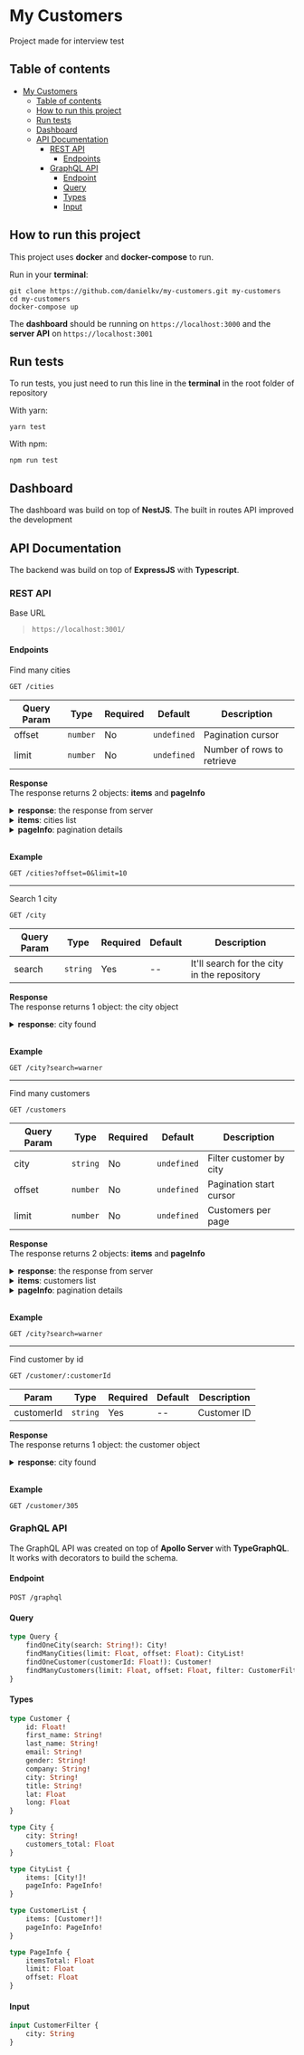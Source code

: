 # My Customers

Project made for interview test

## Table of contents

-   [My Customers](#my-customers)
    -   [Table of contents](#table-of-contents)
    -   [How to run this project](#how-to-run-this-project)
    -   [Run tests](#run-tests)
    -   [Dashboard](#dashboard)
    -   [API Documentation](#api-documentation)
        -   [REST API](#rest-api)
            -   [Endpoints](#endpoints)
        -   [GraphQL API](#graphql-api)
            -   [Endpoint](#endpoint)
            -   [Query](#query)
            -   [Types](#types)
            -   [Input](#input)

## How to run this project

This project uses **docker** and **docker-compose** to run.

Run in your **terminal**:

```
git clone https://github.com/danielkv/my-customers.git my-customers
cd my-customers
docker-compose up
```

The **dashboard** should be running on `https://localhost:3000` and the **server API** on `https://localhost:3001`

## Run tests

To run tests, you just need to run this line in the **terminal** in the root folder of repository

With yarn:

```
yarn test
```

With npm:

```
npm run test
```

## Dashboard

The dashboard was build on top of **NestJS**. The built in routes API improved the development

## API Documentation

The backend was build on top of **ExpressJS** with **Typescript**.

### REST API

Base URL

> `https://localhost:3001/`

#### Endpoints

Find many cities

```
GET /cities
```

| Query Param | Type     | Required | Default     | Description                |
| ----------- | -------- | -------- | ----------- | -------------------------- |
| offset      | `number` | No       | `undefined` | Pagination cursor          |
| limit       | `number` | No       | `undefined` | Number of rows to retrieve |

**Response** \
The response returns 2 objects: **items** and **pageInfo**

<details>
	<summary><b>response</b>: the response from server</summary>
	<p>

    {
    	items: array of cities
    	pageInfo: pagination details
    }

</p>

</details>

<details>
	<summary><b>items</b>: cities list</summary>
	<p>

    items: [
    	{
    		city: "Warner, NH",
    		customers_total: 20
    	},
    	{
    		city: "East Natchitoches, PA",
    		customers_total: 20
    	},
    	...
    ]

</p>

</details>
<details>
	<summary><b>pageInfo</b>: pagination details</summary>
	<p>

    pageInfo: {
    	itemsTotal: 50,
    	offset: 0,
    	limit: 10
    }

</p>

</details>
<br>

**Example**

`GET /cities?offset=0&limit=10`

---

Search 1 city

```
GET /city
```

| Query Param | Type     | Required | Default | Description                                 |
| ----------- | -------- | -------- | ------- | ------------------------------------------- |
| search      | `string` | Yes      | --      | It'll search for the city in the repository |

**Response** \
The response returns 1 object: the city object

<details>
	<summary><b>response</b>: city found</summary>
	<p>
    	
	{
		city: "Warner, NH",
		customers_total: 20
	}

</p>

</details>
<br>

**Example**

`GET /city?search=warner`

---

Find many customers

```
GET /customers
```

| Query Param | Type     | Required | Default     | Description             |
| ----------- | -------- | -------- | ----------- | ----------------------- |
| city        | `string` | No       | `undefined` | Filter customer by city |
| offset      | `number` | No       | `undefined` | Pagination start cursor |
| limit       | `number` | No       | `undefined` | Customers per page      |

**Response** \
The response returns 2 objects: **items** and **pageInfo**

<details>
	<summary><b>response</b>: the response from server</summary>
	<p>

    {
    	items: array of customers
    	pageInfo: pagination details
    }

</p>

</details>

<details>
	<summary><b>items</b>: customers list</summary>
	<p>

    items: [
    	 {
            id: 255,
            first_name: "Craig",
            last_name: "Miller",
            email: "cmiller72@bbb.org",
            gender: "Male",
            company: "Wikizz",
            city: "Conyersville, AZ",
            title: "Associate Professor",
            lat: 36.4497784,
            long: -88.29420739999999
        },
        {
            id: 305,
            first_name: "Sara",
            last_name: "Edwards",
            email: "sedwards8g@themeforest.net",
            gender: "Female",
            company: "Dabtype",
            city: "Conyersville, AZ",
            title: "Marketing Assistant",
            lat: 36.4497784,
            long: -88.29420739999999
        },
    	...
    ]

</p>

</details>
<details>
	<summary><b>pageInfo</b>: pagination details</summary>
	<p>

    pageInfo: {
    	itemsTotal: 50,
    	offset: 0,
    	limit: 10
    }

</p>

</details>
<br>

**Example**

`GET /city?search=warner`

---

Find customer by id

```
GET /customer/:customerId
```

| Param      | Type     | Required | Default | Description |
| ---------- | -------- | -------- | ------- | ----------- |
| customerId | `string` | Yes      | --      | Customer ID |

**Response** \
The response returns 1 object: the customer object

<details>
	<summary><b>response</b>: city found</summary>
	<p>
    	
	{
		id: 305,
		first_name: "Sara",
		last_name: "Edwards",
		email: "sedwards8g@themeforest.net",
		gender: "Female",
		company: "Dabtype",
		city: "Conyersville, AZ",
		title: "Marketing Assistant",
		lat: 36.4497784,
		long: -88.29420739999999
	}

</p>

</details>
<br>

**Example**

`GET /customer/305`

### GraphQL API

The GraphQL API was created on top of **Apollo Server** with **TypeGraphQL**. It works with decorators to build the schema.

#### Endpoint

```
POST /graphql
```

#### Query

```graphql
type Query {
    findOneCity(search: String!): City!
    findManyCities(limit: Float, offset: Float): CityList!
    findOneCustomer(customerId: Float!): Customer!
    findManyCustomers(limit: Float, offset: Float, filter: CustomerFilter): CustomerList!
}
```

#### Types

```graphql
type Customer {
    id: Float!
    first_name: String!
    last_name: String!
    email: String!
    gender: String!
    company: String!
    city: String!
    title: String!
    lat: Float
    long: Float
}

type City {
    city: String!
    customers_total: Float
}

type CityList {
    items: [City!]!
    pageInfo: PageInfo!
}

type CustomerList {
    items: [Customer!]!
    pageInfo: PageInfo!
}

type PageInfo {
    itemsTotal: Float
    limit: Float
    offset: Float
}
```

#### Input

```graphql
input CustomerFilter {
    city: String
}
```

